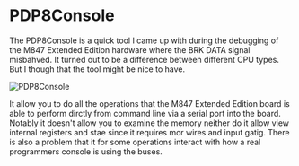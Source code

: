 # PDP8Console

The PDP8Console is a quick tool I came up with during the debugging of the M847 Extended Edition hardware where the BRK DATA signal misbahved. It turned out to be a difference between different CPU types. But I though that the tool might be nice to have.

![PDP8Console](https://i.imgur.com/YOpf1co.png)

It allow you to do all the operations that the M847 Extended Edition board is able to perform dirctly from command line via a serial port into the board. Notably it doesn't allow you to examine the memory neither do it allow view internal registers and stae since it requires mor wires and input gatig. There is also a problem that it for some operations interact with how a real programmers console is using the buses.

